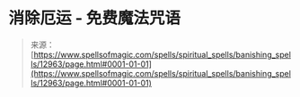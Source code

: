 <!--yml

类别：未分类

日期：2024-06-12 18:51:01

-->

# 消除厄运 - 免费魔法咒语

> 来源：[https://www.spellsofmagic.com/spells/spiritual_spells/banishing_spells/12963/page.html#0001-01-01](https://www.spellsofmagic.com/spells/spiritual_spells/banishing_spells/12963/page.html#0001-01-01)
